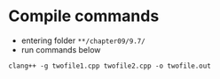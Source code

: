 # Compile commands
- entering folder `**/chapter09/9.7/`
- run commands below
```              
clang++ -g twofile1.cpp twofile2.cpp -o twofile.out
```
